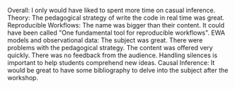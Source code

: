 Overall: I only would have liked to spent more time on casual inference.
Theory: The pedagogical strategy of write the code in real time was great. 
Reproducible Workflows: The name was bigger than their content. It could have been called "One fundamental tool for reproducible workflows".
EWA models and observational data: The subject was great. There were problems with the pedagogical strategy. The content was offered very quickly. There was no feedback from the audience. Handling silences is important to help students comprehend new ideas.
Causal Inference: It would be great to have some bibliography to delve into the subject after the workshop.

